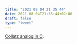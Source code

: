```yaml
---
title: "2021 08 04 21 35 44"
date: 2021-08-04T21:35:44+02:00
draft: false
type: "tweet"
---
```

[Collatz analog in C](http://feedproxy.google.com/~r/TheEndeavour/~3/Z6skvdnCIBg/).
